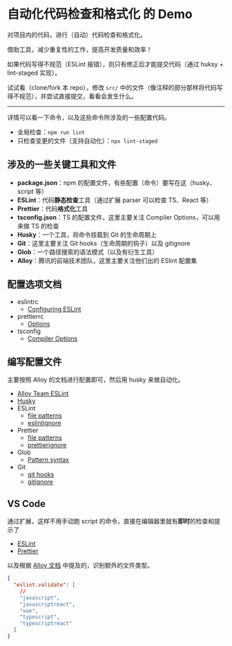 # 自动化代码检查和格式化 的 Demo

对项目内的代码，进行（自动）代码检查和格式化。

借助工具，减少重复性的工作，提高开发质量和效率！

如果代码写得不规范（ESLint 报错），则只有修正后才能提交代码（通过 huksy + lint-staged 实现）。

试试看（clone/fork 本 repo），修改 `src/` 中的文件（像注释的部分那样将代码写得不规范），并尝试直接提交，看看会发生什么。

---

详情可以看一下命令，以及这些命令所涉及的一些配置代码。

- 全局检查：`npm run lint`
- 只检查变更的文件（支持自动化）：`npx lint-staged`

## 涉及的一些关键工具和文件

- **package.json**：npm 的配置文件，有些配置（命令）要写在这（husky、script 等）
- **ESLint**：代码**静态检查**工具（通过扩展 parser 可以检查 TS、React 等）
- **Prettier**：代码**格式化**工具
- **tsconfig.json**：TS 的配置文件，这里主要关注 Compiler Options，可以用来做 TS 的检查
- **Husky**：一个工具，将命令挂载到 Git 的生命周期上
- **Git**：这里主要关注 Git hooks（生命周期的钩子）以及 gitignore
- **Glob**：一个路径搜索的语法模式（以及有衍生工具）
- **Alloy**：腾讯的前端技术团队，这里主要关注他们出的 ESlint 配置集

## 配置选项文档

- eslintrc
  - [Configuring ESLint](https://eslint.org/docs/user-guide/configuring)
- prettierrc
  - [Options](https://prettier.io/docs/en/options.html)
- tsconfig
  - [Compiler Options](https://www.typescriptlang.org/docs/handbook/compiler-options.html)

## 编写配置文件

主要按照 Alloy 的文档进行配置即可，然后用 husky 来做自动化。

- [Alloy Team ESLint](https://github.com/AlloyTeam/eslint-config-alloy/blob/master/README.zh-CN.md)
- [Husky](https://github.com/typicode/husky)
- ESLint
  - [file patterns](https://eslint.org/docs/user-guide/configuring#configuration-based-on-glob-patterns)
  - [eslintignore](https://eslint.org/docs/user-guide/configuring#ignoring-files-and-directories)
- Prettier
  - [file patterns](https://prettier.io/docs/en/cli.html#file-patterns)
  - [prettierignore](https://prettier.io/docs/en/ignore.html)
- Glob
  - [Pattern syntax](https://github.com/mrmlnc/fast-glob#pattern-syntax)
- Git
  - [git hooks](https://git-scm.com/book/en/v2/Customizing-Git-Git-Hooks)
  - [gitignore](https://git-scm.com/docs/gitignore#_pattern_format)

## VS Code

通过扩展，这样不用手动跑 script 的命令，直接在编辑器里就有**即时**的检查和提示了

- [ESLint](https://marketplace.visualstudio.com/items?itemName=dbaeumer.vscode-eslint)
- [Prettier](https://marketplace.visualstudio.com/items?itemName=esbenp.prettier-vscode)

以及根据 [Alloy 文档](https://github.com/AlloyTeam/eslint-config-alloy/blob/master/README.zh-CN.md#%E5%9C%A8-vscode-%E4%B8%AD%E4%BD%BF%E7%94%A8) 中提及的，识别额外的文件类型。

```json
{
  "eslint.validate": [
    //
    "javascript",
    "javascriptreact",
    "vue",
    "typescript",
    "typescriptreact"
  ]
}
```
